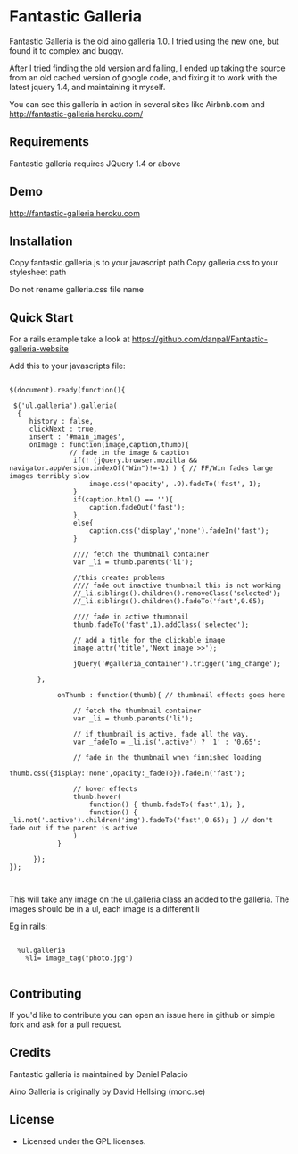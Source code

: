 Fantastic Galleria
=========

Fantastic Galleria is the old aino galleria 1.0. 
I tried using the new one, but found it to complex and buggy. 

After I tried finding the old version and failing, I ended up taking the source from an 
old cached version of google code, and fixing it to work with the latest jquery
1.4, and maintaining it myself.

You can see this galleria in action in several sites like Airbnb.com and
http://fantastic-galleria.heroku.com/

Requirements
------------

Fantastic galleria requires JQuery 1.4 or above

Demo
------------

http://fantastic-galleria.heroku.com

Installation
------------

Copy fantastic.galleria.js to your javascript path
Copy galleria.css to your stylesheet path

Do not rename galleria.css file name


Quick Start
-----------
For a rails example take a look at https://github.com/danpal/Fantastic-galleria-website

Add this to your javascripts file:

<pre><code>
$(document).ready(function(){

 $('ul.galleria').galleria(
  {
     history : false,
     clickNext : true,
     insert : '#main_images',
     onImage : function(image,caption,thumb){
               // fade in the image & caption
                if(! (jQuery.browser.mozilla && navigator.appVersion.indexOf("Win")!=-1) ) { // FF/Win fades large images terribly slow
                    image.css('opacity', .9).fadeTo('fast', 1);
                }
                if(caption.html() == ''){
                    caption.fadeOut('fast');
                }
                else{
                    caption.css('display','none').fadeIn('fast');
                }

                //// fetch the thumbnail container
                var _li = thumb.parents('li');

                //this creates problems
                //// fade out inactive thumbnail this is not working
                //_li.siblings().children().removeClass('selected');
                //_li.siblings().children().fadeTo('fast',0.65);

                //// fade in active thumbnail
                thumb.fadeTo('fast',1).addClass('selected');
 
                // add a title for the clickable image
                image.attr('title','Next image >>');

                jQuery('#galleria_container').trigger('img_change');
         
       },

            onThumb : function(thumb){ // thumbnail effects goes here

                // fetch the thumbnail container
                var _li = thumb.parents('li');

                // if thumbnail is active, fade all the way.
                var _fadeTo = _li.is('.active') ? '1' : '0.65';

                // fade in the thumbnail when finnished loading
                thumb.css({display:'none',opacity:_fadeTo}).fadeIn('fast');

                // hover effects
                thumb.hover(
                    function() { thumb.fadeTo('fast',1); },
                    function() { _li.not('.active').children('img').fadeTo('fast',0.65); } // don't fade out if the parent is active
                )
            }

      });
});


</code></pre>

This will take any image on the ul.galleria class an added to the
galleria.
The images should be in a ul, each image is a different li

Eg in rails:

<pre><code>
  %ul.galleria
    %li= image_tag("photo.jpg")

</code></pre>

Contributing
------------

If you'd like to contribute you can open an issue here in github or
simple fork and ask for a pull request.


Credits
-------

Fantastic galleria is maintained by Daniel Palacio

Aino Galleria is originally by David Hellsing (monc.se)

License
-------

 * Licensed under the GPL licenses.

